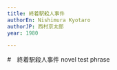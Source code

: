 ```yaml
---
title: 終着駅殺人事件
authorEn: Nishimura Kyotaro
authorJP: 西村京太郎
year: 1980

---
```

#　終着駅殺人事件 novel
test phrase